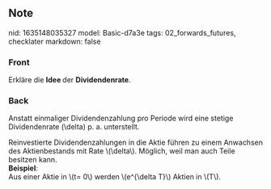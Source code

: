 ## Note
nid: 1635148035327
model: Basic-d7a3e
tags: 02_forwards_futures, checklater
markdown: false

### Front
Erkläre die <b>Idee </b>der <b>Dividendenrate</b>.

### Back
Anstatt einmaliger Dividendenzahlung pro Periode wird eine stetige
Dividendenrate \(\delta\) p. a. unterstellt.
<div>
  Reinvestierte Dividendenzahlungen in die Aktie führen zu einem
  Anwachsen des Aktienbestands mit Rate \(\delta\). Möglich, weil
  man auch Teile besitzen kann.
</div>
<div>
  <b>Beispiel</b>:
</div>
<div>
  Aus einer Aktie in \(t= 0\) werden \(e^{\delta T}\) Aktien in
  \(T\).
</div>
